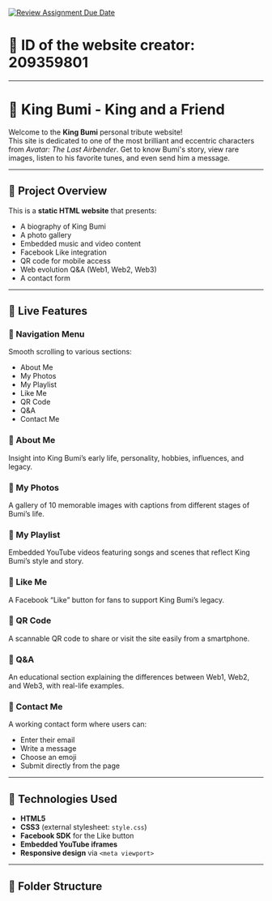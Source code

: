 [![Review Assignment Due Date](https://classroom.github.com/assets/deadline-readme-button-22041afd0340ce965d47ae6ef1cefeee28c7c493a6346c4f15d667ab976d596c.svg)](https://classroom.github.com/a/89IMDEJr)

# 🪪 ID of the website creator: 209359801

---

# 👑 King Bumi - King and a Friend

Welcome to the **King Bumi** personal tribute website!  
This site is dedicated to one of the most brilliant and eccentric characters from *Avatar: The Last Airbender*. Get to know Bumi's story, view rare images, listen to his favorite tunes, and even send him a message.

---

## 📄 Project Overview

This is a **static HTML website** that presents:
- A biography of King Bumi
- A photo gallery
- Embedded music and video content
- Facebook Like integration
- QR code for mobile access
- Web evolution Q&A (Web1, Web2, Web3)
- A contact form

---

## 🚀 Live Features

### 🔸 Navigation Menu
Smooth scrolling to various sections:
- About Me
- My Photos
- My Playlist
- Like Me
- QR Code
- Q&A
- Contact Me

### 🔸 About Me
Insight into King Bumi’s early life, personality, hobbies, influences, and legacy.

### 🔸 My Photos
A gallery of 10 memorable images with captions from different stages of Bumi’s life.

### 🔸 My Playlist
Embedded YouTube videos featuring songs and scenes that reflect King Bumi’s style and story.

### 🔸 Like Me
A Facebook “Like” button for fans to support King Bumi’s legacy.

### 🔸 QR Code
A scannable QR code to share or visit the site easily from a smartphone.

### 🔸 Q&A
An educational section explaining the differences between Web1, Web2, and Web3, with real-life examples.

### 🔸 Contact Me
A working contact form where users can:
- Enter their email
- Write a message
- Choose an emoji
- Submit directly from the page

---

## 🧰 Technologies Used

- **HTML5**
- **CSS3** (external stylesheet: `style.css`)
- **Facebook SDK** for the Like button
- **Embedded YouTube iframes**
- **Responsive design** via `<meta viewport>`

---

## 📁 Folder Structure

